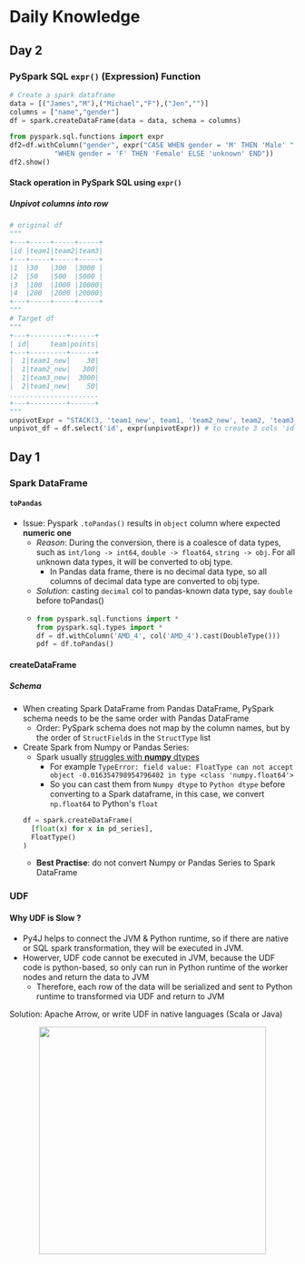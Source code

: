 # Daily Knowledge
## Day 2
### PySpark SQL `expr()` (Expression) Function
```Python
# Create a spark dataframe
data = [("James","M"),("Michael","F"),("Jen","")]
columns = ["name","gender"]
df = spark.createDataFrame(data = data, schema = columns)

from pyspark.sql.functions import expr
df2=df.withColumn("gender", expr("CASE WHEN gender = 'M' THEN 'Male' " +
           "WHEN gender = 'F' THEN 'Female' ELSE 'unknown' END"))
df2.show()
```
#### Stack operation in PySpark SQL using `expr()`
##### Unpivot columns into row
```Python
# original df
"""
+---+-----+-----+-----+
|id |team1|team2|team3|
+---+-----+-----+-----+
|1  |30   |300  |3000 |
|2  |50   |500  |5000 |
|3  |100  |1000 |10000|
|4  |200  |2000 |20000|
+---+-----+-----+-----+
"""
# Target df
"""
+---+---------+------+
| id|     team|points|
+---+---------+------+
|  1|team1_new|    30|
|  1|team2_new|   300|
|  1|team3_new|  3000|
|  2|team1_new|    50|
......................
+---+---------+------+
"""
unpivotExpr = "STACK(3, 'team1_new', team1, 'team2_new', team2, 'team3_new', team3) AS (team, points)" 
unpivot_df = df.select('id', expr(unpivotExpr)) # to create 3 cols 'id', 'team' and 'points'
```

## Day 1
### Spark DataFrame
#### `toPandas`
- Issue: Pyspark `.toPandas()` results in `object` column where expected **numeric one**
  - *Reason*: During the conversion, there is a coalesce of data types, such as `int/long -> int64`, `double -> float64`, `string -> obj`. For all unknown data types, it will be converted to obj type.
    - In Pandas data frame, there is no decimal data type, so all columns of decimal data type are converted to obj type.
  - *Solution*: casting `decimal` col to pandas-known data type, say `double` before toPandas()
  - ```Python
    from pyspark.sql.functions import *
    from pyspark.sql.types import *
    df = df.withColumn('AMD_4', col('AMD_4').cast(DoubleType()))
    pdf = df.toPandas()
    ```
#### createDataFrame
##### Schema
- When creating Spark DataFrame from Pandas DataFrame, PySpark schema needs to be the same order with Pandas DataFrame
  - Order: PySpark schema does not map by the column names, but by the order of `StructField`s in the `StructType` list
- Create Spark from Numpy or Pandas Series: 
  - Spark usually [struggles with **numpy** dtypes](https://stackoverflow.com/questions/66204342/typeerror-field-value-floattype-can-not-accept-object-0-016354798954796402-in)
    - For example `TypeError: field value: FloatType can not accept object -0.016354798954796402 in type <class 'numpy.float64'>`
    - So you can cast them from `Numpy dtype` to `Python dtype` before converting to a Spark dataframe, in this case, we convert `np.float64` to Python's `float` 
  ```Python
  df = spark.createDataFrame(
    [float(x) for x in pd_series],
    FloatType()
  )
  ```
  - **Best Practise**: do not convert Numpy or Pandas Series to Spark DataFrame

### UDF
#### Why UDF is Slow ?
- Py4J helps to connect the JVM & Python runtime, so if there are native or SQL spark transformation, they will be executed in JVM.
- Howerver, UDF code cannot be executed in JVM, because the UDF code is python-based, so only can run in Python runtime of the worker nodes and return the data to JVM
  - Therefore, each row of the data will be serialized and sent to Python runtime to transformed via UDF and return to JVM

Solution: Apache Arrow, or write UDF in native languages (Scala or Java)
<p align="center">
<img src="https://user-images.githubusercontent.com/64508435/225969155-fa353902-c5d4-4984-a5aa-35b9104b8950.png" width=400/></p>

